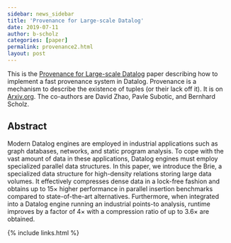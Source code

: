 ```yaml
---
sidebar: news_sidebar
title: 'Provenance for Large-scale Datalog'
date: 2019-07-11
author: b-scholz
categories: [paper]
permalink: provenance2.html
layout: post
---
```

This is the [Provenance for Large-scale Datalog](/pdf/provenance-tr.pdf) paper describing how to implement a fast
provenance system in Datalog. Provenance is a mechanism to describe the existence of tuples (or their lack off it). 
It is on [Arxiv.org](https://arxiv.org/abs/1907.05045). The co-authors are 
David Zhao, Pavle Subotic, and Bernhard Scholz.

## Abstract 
Modern Datalog engines are employed in industrial applications 
such as graph databases, networks, and static program analysis. 
To cope with the vast amount of data in these 
applications, Datalog engines must employ specialized parallel 
data structures. In this paper, we introduce the Brie, a 
specialized data structure for high-density relations storing 
large data volumes. It effectively compresses dense data in a 
lock-free fashion and obtains up to 15× higher performance in 
parallel insertion benchmarks compared to state-of-the-art 
alternatives. Furthermore, when integrated into a Datalog 
engine running an industrial points-to analysis, runtime 
improves by a factor of 4× with a compression ratio of 
up to 3.6× are obtained.

{% include links.html %}

